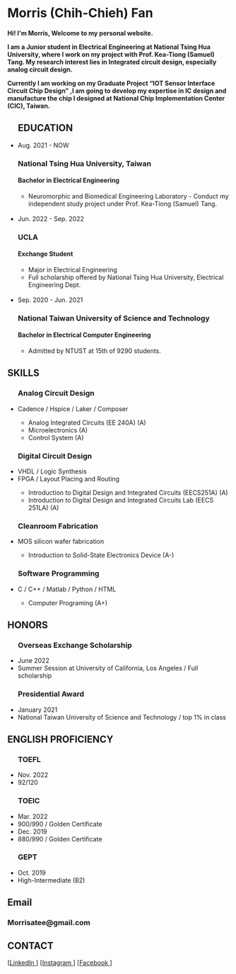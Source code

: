 <div class="resume">
  <div class="left">
     <div class="block">
      <h1>Morris (Chih-Chieh) Fan</h1>
      <h4><p>Hi! I'm Morris, Welcome to my personal website.</p>

<p>I am a Junior student in Electrical Engineering at National Tsing Hua University, where I work on my project with Prof. Kea-Tiong (Samuel) Tang. My research interest lies in Integrated circuit design, especially analog circuit design.</p>

<p>Currently I am working on my Graduate Project “IOT Sensor Interface Circuit Chip Design” ,I am going to develop my expertise in IC design and manufacture the chip I designed at National Chip Implementation Center (CIC), Taiwan.</p>
</h4>
</div>
    
 <div class="block">
       <ul class="worklist">
          <h2>EDUCATION</h2>
         <li>
          <div class="time">
            Aug. 2021 - NOW
          </div>
          <h3>National Tsing Hua University, Taiwan
          </h3>
          <h4>Bachelor in Electrical Engineering
          </h4>
          <ul class="school">
            <li>Neuromorphic and Biomedical Engineering Laboratory - Conduct my 
independent study project under Prof. Kea-Tiong (Samuel) Tang.
            </li>
          </ul>
        </li>
        <br><li>      
          <div class="time">
              Jun. 2022 - Sep. 2022
          </div>
          <h3>UCLA
          </h3>
          <h4>Exchange Student 
          </h4>
          <ul class="school">
             <li>Major in Electrical Engineering
             </li>
             <li>Full scholarship offered by National Tsing Hua University, Electrical Engineering Dept.
            </li>
            </ul>
         </li>
         <br><li>            
         <div class="time">
            Sep. 2020 - Jun. 2021
         </div>
         <h3>National Taiwan University of Science and Technology
          </h3>
          <h4>Bachelor in Electrical Computer Engineering
          </h4>
          <ul class="school">
            <li>Admitted by NTUST at 15th of 9290 students.
            </li>
          </ul>
         </li>
       </ul>  
    </div>
  </div>
  <div class="right">
    <div class="block">
      <h2>SKILLS</h2>
      <ul>
        <h3>Analog Circuit Design</h3> 
        <li>Cadence / Hspice / Laker / Composer
        </li>
        <ul class="block">
            <li>Analog Integrated Circuits (EE 240A) (A)
            </li>
            <li>Microelectronics (A)
            </li>
            <li>Control System (A)
            </li>
          </ul>
        <h3>Digital Circuit Design</h3>
        <li>VHDL / Logic Synthesis
        </li>
        <li>FPGA / Layout Placing and Routing
        </li>
        <ul class="block">
            <li>Introduction to Digital Design and Integrated Circuits (EECS251A) (A)
            </li>
          <li>Introduction to Digital Design and Integrated Circuits Lab (EECS 251LA) (A)
            </li>
          </ul>
        <h3>Cleanroom Fabrication</h3>
        <li>MOS silicon wafer fabrication
        </li>
        <ul class="block">
            <li>Introduction to Solid-State Electronics Device (A-)
            </li>
          </ul>
        <h3>Software Programming</h3> 
        <li>C / C++ / Matlab / Python / HTML
        </li>
        <ul class="block">
            <li>Computer Programing (A+)
            </li>
          </ul>
      </ul>
    </div>
    <div class="block">
      <h2>HONORS</h2>
      <ul>
        <h3>Overseas Exchange Scholarship</h3> 
        <li>June 2022
        </li>        
        <li>Summer Session at University of California, Los Angeles / Full scholarship
        </li>
        <h3>Presidential Award</h3> 
        <li>January 2021
        </li>
        <li>National Taiwan University of Science and Technology / top 1% in class
        </li>
      </ul>
    </div>
    <div class="block">
      <h2>ENGLISH PROFICIENCY</h2>
      <ul>
        <h3>TOEFL</h3> 
        <li>Nov. 2022
        </li>        
        <li>92/120
        </li>
        <h3>TOEIC</h3> 
        <li>Mar. 2022
        </li>
        <li>900/990 / Golden Certificate
        </li>
        <li>Dec. 2019
        </li>
        <li>880/990 / Golden Certificate
        </li>
        <h3>GEPT</h3> 
        <li>Oct. 2019
        </li>
        <li>High-Intermediate (B2)
        </li>
      </ul>
    </div>
    <div class="block">
      <h2>Email</h2>
        <h3>Morrisatee@gmail.com</h3> 
    </div>
    <div class="block">
      <h2>CONTACT</h2>
      [<a href="https://www.linkedin.com/in/%E6%99%BA%E5%82%91-%E8%8C%83-a4423520a/">LinkedIn
      </a>
      ] [<a href="https://instagram.com/morrisatee?igshid=YmMyMTA2M2Y=">Instagram
      </a>
      ] [<a href="https://www.facebook.com/tasla.fan/">Facebook
      </a>
      ]
    </div>
  </div>
</div>
